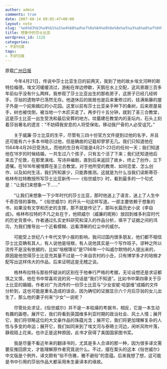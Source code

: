 ```yaml
---
author: admin
comments: true
date: 2007-08-14 09:05:47+00:00
layout: note
slug: '%e6%83%b3%e8%b1%a1%e4%b8%ad%e7%9a%84%e8%8e%8e%e5%a3%ab%e6%af%94%e4%ba%9a'
title: 想象中的莎士比亚
wordpress_id: 1126
categories:
- 不好归类
tags:
- 不好归类
---
```


原载[广州日报](http://gzdaily.dayoo.com/html/2007-08/05/content_21302.htm)

　　今年4月21日，传说中莎士比亚生日的前两天，我到了他的故乡埃文河畔的斯特拉福德。埃文河缓缓流过，游船在岸边停歇，天鹅在水上交配，这风景跟三百多年前似乎没有什么两样。我参观了莎士比亚出生的那栋房子，这房子已经几经转手，莎翁的遗物早已荡然无存。他退休后的故居也是后来重修过的，挂满紫藤的屋子外是一个姹紫嫣红的小花园。这里以前有莎士比亚亲手种下的桑树，后来房屋易手，树也被伐倒，被当地一个木匠买走了。再步行十五分钟，就到了圣三合教堂，这是莎士比亚一出生受洗和最后安葬的地方。坟墓建在教堂内的圣坛内，石头上刻着莎翁著名的遗言：“不妨碍我安息的人将受保佑，移动我尸骨的人必受诅咒。”

　　关于威廉·莎士比亚的生平，尽管有三四十份官方文件提到过他的名字，并且还可能有六十多本书暗示过他，但是确凿的记载却寥寥无几。我们只知道他在1564年4月26日受洗礼，而他的生日有可能是4月21-23日的任何一天；我们知道他在18岁的时候结婚，一共生过八个孩子，只有五个活了下来；我们还知道他后来去了伦敦，在那里演戏、写诗并编剧，直到后来返回了故乡，终止了创作，立下遗嘱，在1616年被埋葬在圣三合教堂。对于他所受的教育、如何恋爱、怎么创作、以及如何生活，我们所知甚少，只能靠推测。这就是为什么当我们读斯蒂芬·格林布拉特教授所写莎士比亚新传——《俗世威尔》时，看到最多的一个句式是：“让我们来想象一下……”

　　“让我们来想象一下少年时代的莎士比亚，那时他迷上了语言，迷上了人生中千奇百怪的事物。"《俗世威尔》的开头一句这样写道。一部主要依赖于想象的书，如果没有文学和历史的支撑，那不就是传记了，那叫长篇历史小说《李自成》。格林布拉特的不凡之处在于，他把威尔（威廉的昵称）放回到维多利亚时代的历史背景中。作者通过扎实史料研究和深入的作品分析，填平了证据之间的鸿沟，为我们推导出一个近看模糊、远看清晰的红尘中的威尔。

　　可能受上世纪八十年代文学小报的影响，我问过国内很多朋友，他们都不相信莎士比亚确有其人，有人说他是培根，有人说他其实是一个写作班子。谬种之所以流传不是没有依据的，比如“培根理论”是1786年一个叫威尔默特的人提出来的，原因是他觉得莎士比亚充其量不过是一个来自农村的小丑，只有博学多才的培根才配写出这样伟大的作品，后来证明这是无稽之谈。

　　格林布拉特与那些怀疑派的区别在于他奉行严格的考据，无论设想还是求证都慎之又慎，他在书中常喜欢说的另一句话是“我们不知道”。比如书中第四章关于莎士比亚的婚姻，作者对广为流传的一份莎士比亚与“少女安妮·哈瑟维”成婚的文件分析到，这也可能是重名造成的误会，因为确切的证据显示六个月后莎翁的女儿出生了，那么他的妻子何来“少女”一说呢？

　　尽管处处求证，《俗世威尔》并不是一本枯燥的考据书，相反，它是一本生动有趣的画卷。展开它，我们将看到英国维多利亚时期的政治社会、风土人情；展开它，我们将领略这位的大文豪作品的珠蕴光含；展开它，我们将更加理解复杂的人性与多变的命运；展开它，我们如同来到了埃文河与泰晤士河边，闲听风吹叶落，静观陌上花来。也许正是这种原因，此书才获得了美国国家图书奖。

　　我是尽量不看近年来的翻译书的，尤其是多人合译的那一种，因为很多译文需要反推回原文，才能理解原作者究竟说什么。不过，摆在案头的这本《俗世威尔》中文版是个例外，译文颇有“俗不伤雅，雅不避俗”的意蕴。后来我想了想，这可能是书中引用的莎翁作品大都采用朱生豪译本的缘故。 


